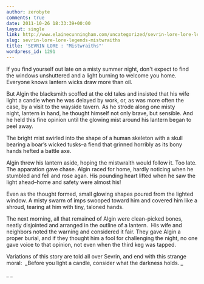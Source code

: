 ```yaml
---
author: zerobyte
comments: true
date: 2011-10-26 18:33:39+00:00
layout: single
link: http://www.elainecunningham.com/uncategorized/sevrin-lore-lore-legends-mistwraiths/
slug: sevrin-lore-lore-legends-mistwraiths
title: 'SEVRIN LORE : "Mistwraiths"'
wordpress_id: 1291
---
```


If you find yourself out late on a misty summer night, don't expect to find the windows unshuttered and a light burning to welcome you home. Everyone knows lantern wicks draw more than oil.

But Algin the blacksmith scoffed at the old tales and insisted that his wife light a candle when he was delayed by work, or, as was more often the case, by a visit to the wayside tavern. As he strode along one misty night, lantern in hand, he thought himself not only brave, but sensible. And he held this fine opinion until the glowing mist around his lantern began to peel away.

The bright mist swirled into the shape of a human skeleton with a skull bearing a boar’s wicked tusks–a fiend that grinned horribly as its bony hands hefted a battle axe.

Algin threw his lantern aside, hoping the mistwraith would follow it. Too late. The apparation gave chase. Algin raced for home, hardly noticing when he stumbled and fell and rose agan. His pounding heart lifted when he saw the light ahead–home and safety were almost his!

Even as the thought formed, small glowing shapes poured from the lighted window. A misty swarm of imps swooped toward him and covered him like a shroud, tearing at him with tiny, taloned hands.

The next morning, all that remained of Algin were clean-picked bones, neatly disjointed and arranged in the outline of a lantern.  His wife and neighbors noted the warning and considered it fair. They gave Algin a proper burial, and if they thought him a fool for challenging the night, no one gave voice to that opinion, not even when the third keg was tapped.

Variations of this story are told all over Sevrin, and end with this strange moral:  _Before you light a candle, consider what the darkness holds. _

_ _
